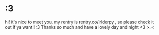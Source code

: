 # :3
hi! it's nice to meet you.  my rentry is rentry.co/irlderpy , so please check it out if ya want ! :3 Thanks so much and have a lovely day and night <3 >_<
